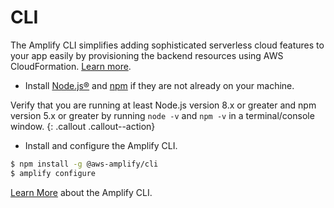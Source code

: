 ---
---
# CLI  

The Amplify CLI simplifies adding sophisticated serverless cloud features to your app easily by provisioning the backend resources using AWS CloudFormation. <a href="https://aws.amazon.com/blogs/mobile/announcing-the-aws-amplify-cli-toolchain/" target="_blank">Learn more</a>.

- Install [Node.js®](https://nodejs.org/en/download/) and [npm](https://www.npmjs.com/get-npm) if they are not already on your machine.

Verify that you are running at least Node.js version 8.x or greater and npm version 5.x or greater by running `node -v` and `npm -v` in a terminal/console window.
{: .callout .callout--action}

- Install and configure the Amplify CLI.

```bash
$ npm install -g @aws-amplify/cli
$ amplify configure
```

<a href="https://github.com/aws-amplify/amplify-cli" target="_blank">Learn More</a> about the Amplify CLI.
